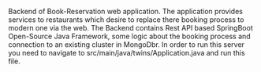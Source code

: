 Backend of Book-Reservation web application. 
The application provides services to restaurants which desire to replace there booking process to modern one via the web. 
The Backend contains Rest API based SpringBoot Open-Source Java Framework, some logic about the booking process and connection to an existing cluster in MongoDbr.
In order to run this server you need to navigate to src/main/java/twins/Application.java and run this file.

